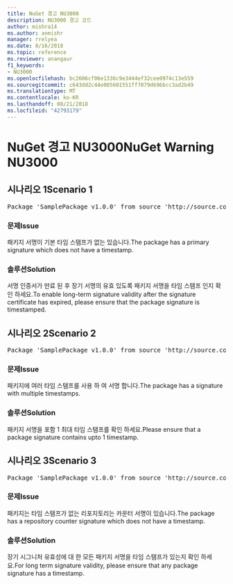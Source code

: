 ```yaml
---
title: NuGet 경고 NU3000
description: NU3000 경고 코드
author: mishra14
ms.author: anmishr
manager: rrelyea
ms.date: 8/16/2018
ms.topic: reference
ms.reviewer: anangaur
f1_keywords:
- NU3000
ms.openlocfilehash: bc2606cf06e1336c9e3444ef32cee0974c13e559
ms.sourcegitcommit: c643dd2c44e085601551ff7079d696bcc3ad2b49
ms.translationtype: MT
ms.contentlocale: ko-KR
ms.lasthandoff: 08/21/2018
ms.locfileid: "42793179"
---
```

# <a name="nuget-warning-nu3000"></a><span data-ttu-id="d4ae2-103">NuGet 경고 NU3000</span><span class="sxs-lookup"><span data-stu-id="d4ae2-103">NuGet Warning NU3000</span></span>

## <a name="scenario-1"></a><span data-ttu-id="d4ae2-104">시나리오 1</span><span class="sxs-lookup"><span data-stu-id="d4ae2-104">Scenario 1</span></span>

<pre>Package 'SamplePackage v1.0.0' from source 'http://source.com/index.json': The primary signature does not have a timestamp.</pre>

### <a name="issue"></a><span data-ttu-id="d4ae2-105">문제</span><span class="sxs-lookup"><span data-stu-id="d4ae2-105">Issue</span></span>

<span data-ttu-id="d4ae2-106">패키지 서명이 기본 타임 스탬프가 없는 있습니다.</span><span class="sxs-lookup"><span data-stu-id="d4ae2-106">The package has a primary signature which does not have a timestamp.</span></span>


### <a name="solution"></a><span data-ttu-id="d4ae2-107">솔루션</span><span class="sxs-lookup"><span data-stu-id="d4ae2-107">Solution</span></span>

<span data-ttu-id="d4ae2-108">서명 인증서가 만료 된 후 장기 서명의 유효 있도록 패키지 서명을 타임 스탬프 인지 확인 하세요.</span><span class="sxs-lookup"><span data-stu-id="d4ae2-108">To enable long-term signature validity after the signature certificate has expired, please ensure that the package signature is timestamped.</span></span>



## <a name="scenario-2"></a><span data-ttu-id="d4ae2-109">시나리오 2</span><span class="sxs-lookup"><span data-stu-id="d4ae2-109">Scenario 2</span></span>

<pre>Package 'SamplePackage v1.0.0' from source 'http://source.com/index.json': Multiple timestamps are not accepted.</pre>

### <a name="issue"></a><span data-ttu-id="d4ae2-110">문제</span><span class="sxs-lookup"><span data-stu-id="d4ae2-110">Issue</span></span>

<span data-ttu-id="d4ae2-111">패키지에 여러 타임 스탬프를 사용 하 여 서명 합니다.</span><span class="sxs-lookup"><span data-stu-id="d4ae2-111">The package has a signature with multiple timestamps.</span></span>


### <a name="solution"></a><span data-ttu-id="d4ae2-112">솔루션</span><span class="sxs-lookup"><span data-stu-id="d4ae2-112">Solution</span></span>

<span data-ttu-id="d4ae2-113">패키지 서명을 포함 1 최대 타임 스탬프를 확인 하세요.</span><span class="sxs-lookup"><span data-stu-id="d4ae2-113">Please ensure that a package signature contains upto 1 timestamp.</span></span>



## <a name="scenario-3"></a><span data-ttu-id="d4ae2-114">시나리오 3</span><span class="sxs-lookup"><span data-stu-id="d4ae2-114">Scenario 3</span></span>

<pre>Package 'SamplePackage v1.0.0' from source 'http://source.com/index.json': The repository countersignature does not have a timestamp.</pre>

### <a name="issue"></a><span data-ttu-id="d4ae2-115">문제</span><span class="sxs-lookup"><span data-stu-id="d4ae2-115">Issue</span></span>

<span data-ttu-id="d4ae2-116">패키지는 타임 스탬프가 없는 리포지토리는 카운터 서명이 있습니다.</span><span class="sxs-lookup"><span data-stu-id="d4ae2-116">The package has a repository counter signature which does not have a timestamp.</span></span>


### <a name="solution"></a><span data-ttu-id="d4ae2-117">솔루션</span><span class="sxs-lookup"><span data-stu-id="d4ae2-117">Solution</span></span>

<span data-ttu-id="d4ae2-118">장기 시그니처 유효성에 대 한 모든 패키지 서명을 타임 스탬프가 있는지 확인 하세요.</span><span class="sxs-lookup"><span data-stu-id="d4ae2-118">For long term signature validity, please ensure that any package signature has a timestamp.</span></span>


